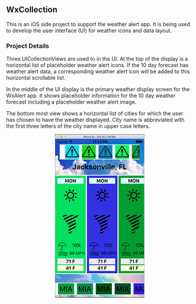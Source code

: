 ##  WxCollection

This is an iOS side project to support the weather alert app. It is being used to develop the user interface (UI) for weather icons and data layout. 

### Project Details

Three UICollectionViews are used to in the UI. At the top of the display is a horizontal list of placeholder weather alert icons. If the 10 day forecast has weather alert data, a corresponding weather alert icon will be added to this horizontal scrollable list. 

In the middle of the UI display is the primary weather display screen for the WxAlert app. It shows placeholder information for the 10 day weather forecast including a placeholder weather alert image.

The bottom most view shows a horizontal list of cities for which the user has chosen to have the weather displayed. City name is abbreviated with the first three letters of the city name in upper case letters.

<p align="center">
  <img src="/images/weather_ui.png" alt="Weather display screen" /> 
</p>

